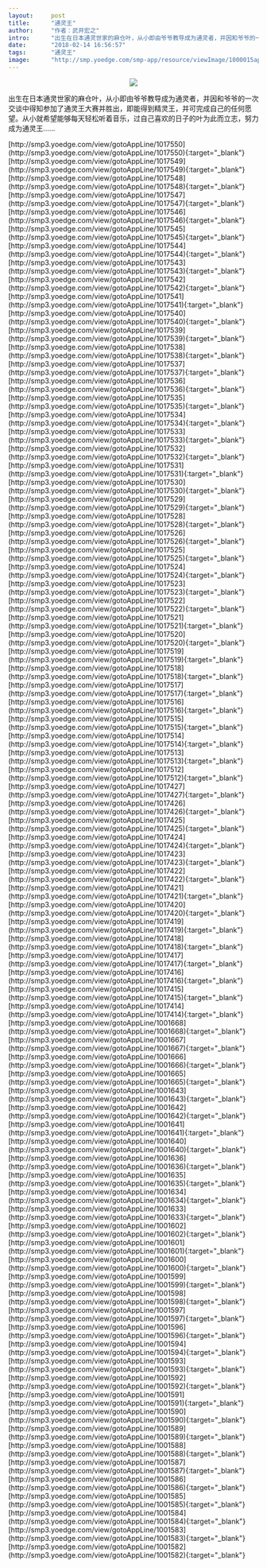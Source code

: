 ```yaml
---
layout:     post
title:      "通灵王"
author:     "作者：武井宏之"
intro:      "出生在日本通灵世家的麻仓叶，从小即由爷爷教导成为通灵者，并因和爷爷的一次交谈中得知参加了通灵王大赛并胜出，即能得到精灵王，并可完成自己的任何愿望。从小就希望能够每天轻松听着音乐，过自己喜欢的日子的叶为此而立志，努力成为通灵王……"
date:       "2018-02-14 16:56:57"
tags:       "通灵王"
image:      "http://smp.yoedge.com/smp-app/resource/viewImage/1000015appline.png"
---
```

<div style="text-align: center">
<p><img src="http://smp.yoedge.com/smp-app/resource/viewImage/1000015appline.png"/></p>
</div>
<p class="post-meta">
<span>出生在日本通灵世家的麻仓叶，从小即由爷爷教导成为通灵者，并因和爷爷的一次交谈中得知参加了通灵王大赛并胜出，即能得到精灵王，并可完成自己的任何愿望。从小就希望能够每天轻松听着音乐，过自己喜欢的日子的叶为此而立志，努力成为通灵王……</span>
</p>
[http://smp3.yoedge.com/view/gotoAppLine/1017550](http://smp3.yoedge.com/view/gotoAppLine/1017550){:target="_blank"}
[http://smp3.yoedge.com/view/gotoAppLine/1017549](http://smp3.yoedge.com/view/gotoAppLine/1017549){:target="_blank"}
[http://smp3.yoedge.com/view/gotoAppLine/1017548](http://smp3.yoedge.com/view/gotoAppLine/1017548){:target="_blank"}
[http://smp3.yoedge.com/view/gotoAppLine/1017547](http://smp3.yoedge.com/view/gotoAppLine/1017547){:target="_blank"}
[http://smp3.yoedge.com/view/gotoAppLine/1017546](http://smp3.yoedge.com/view/gotoAppLine/1017546){:target="_blank"}
[http://smp3.yoedge.com/view/gotoAppLine/1017545](http://smp3.yoedge.com/view/gotoAppLine/1017545){:target="_blank"}
[http://smp3.yoedge.com/view/gotoAppLine/1017544](http://smp3.yoedge.com/view/gotoAppLine/1017544){:target="_blank"}
[http://smp3.yoedge.com/view/gotoAppLine/1017543](http://smp3.yoedge.com/view/gotoAppLine/1017543){:target="_blank"}
[http://smp3.yoedge.com/view/gotoAppLine/1017542](http://smp3.yoedge.com/view/gotoAppLine/1017542){:target="_blank"}
[http://smp3.yoedge.com/view/gotoAppLine/1017541](http://smp3.yoedge.com/view/gotoAppLine/1017541){:target="_blank"}
[http://smp3.yoedge.com/view/gotoAppLine/1017540](http://smp3.yoedge.com/view/gotoAppLine/1017540){:target="_blank"}
[http://smp3.yoedge.com/view/gotoAppLine/1017539](http://smp3.yoedge.com/view/gotoAppLine/1017539){:target="_blank"}
[http://smp3.yoedge.com/view/gotoAppLine/1017538](http://smp3.yoedge.com/view/gotoAppLine/1017538){:target="_blank"}
[http://smp3.yoedge.com/view/gotoAppLine/1017537](http://smp3.yoedge.com/view/gotoAppLine/1017537){:target="_blank"}
[http://smp3.yoedge.com/view/gotoAppLine/1017536](http://smp3.yoedge.com/view/gotoAppLine/1017536){:target="_blank"}
[http://smp3.yoedge.com/view/gotoAppLine/1017535](http://smp3.yoedge.com/view/gotoAppLine/1017535){:target="_blank"}
[http://smp3.yoedge.com/view/gotoAppLine/1017534](http://smp3.yoedge.com/view/gotoAppLine/1017534){:target="_blank"}
[http://smp3.yoedge.com/view/gotoAppLine/1017533](http://smp3.yoedge.com/view/gotoAppLine/1017533){:target="_blank"}
[http://smp3.yoedge.com/view/gotoAppLine/1017532](http://smp3.yoedge.com/view/gotoAppLine/1017532){:target="_blank"}
[http://smp3.yoedge.com/view/gotoAppLine/1017531](http://smp3.yoedge.com/view/gotoAppLine/1017531){:target="_blank"}
[http://smp3.yoedge.com/view/gotoAppLine/1017530](http://smp3.yoedge.com/view/gotoAppLine/1017530){:target="_blank"}
[http://smp3.yoedge.com/view/gotoAppLine/1017529](http://smp3.yoedge.com/view/gotoAppLine/1017529){:target="_blank"}
[http://smp3.yoedge.com/view/gotoAppLine/1017528](http://smp3.yoedge.com/view/gotoAppLine/1017528){:target="_blank"}
[http://smp3.yoedge.com/view/gotoAppLine/1017526](http://smp3.yoedge.com/view/gotoAppLine/1017526){:target="_blank"}
[http://smp3.yoedge.com/view/gotoAppLine/1017525](http://smp3.yoedge.com/view/gotoAppLine/1017525){:target="_blank"}
[http://smp3.yoedge.com/view/gotoAppLine/1017524](http://smp3.yoedge.com/view/gotoAppLine/1017524){:target="_blank"}
[http://smp3.yoedge.com/view/gotoAppLine/1017523](http://smp3.yoedge.com/view/gotoAppLine/1017523){:target="_blank"}
[http://smp3.yoedge.com/view/gotoAppLine/1017522](http://smp3.yoedge.com/view/gotoAppLine/1017522){:target="_blank"}
[http://smp3.yoedge.com/view/gotoAppLine/1017521](http://smp3.yoedge.com/view/gotoAppLine/1017521){:target="_blank"}
[http://smp3.yoedge.com/view/gotoAppLine/1017520](http://smp3.yoedge.com/view/gotoAppLine/1017520){:target="_blank"}
[http://smp3.yoedge.com/view/gotoAppLine/1017519](http://smp3.yoedge.com/view/gotoAppLine/1017519){:target="_blank"}
[http://smp3.yoedge.com/view/gotoAppLine/1017518](http://smp3.yoedge.com/view/gotoAppLine/1017518){:target="_blank"}
[http://smp3.yoedge.com/view/gotoAppLine/1017517](http://smp3.yoedge.com/view/gotoAppLine/1017517){:target="_blank"}
[http://smp3.yoedge.com/view/gotoAppLine/1017516](http://smp3.yoedge.com/view/gotoAppLine/1017516){:target="_blank"}
[http://smp3.yoedge.com/view/gotoAppLine/1017515](http://smp3.yoedge.com/view/gotoAppLine/1017515){:target="_blank"}
[http://smp3.yoedge.com/view/gotoAppLine/1017514](http://smp3.yoedge.com/view/gotoAppLine/1017514){:target="_blank"}
[http://smp3.yoedge.com/view/gotoAppLine/1017513](http://smp3.yoedge.com/view/gotoAppLine/1017513){:target="_blank"}
[http://smp3.yoedge.com/view/gotoAppLine/1017512](http://smp3.yoedge.com/view/gotoAppLine/1017512){:target="_blank"}
[http://smp3.yoedge.com/view/gotoAppLine/1017427](http://smp3.yoedge.com/view/gotoAppLine/1017427){:target="_blank"}
[http://smp3.yoedge.com/view/gotoAppLine/1017426](http://smp3.yoedge.com/view/gotoAppLine/1017426){:target="_blank"}
[http://smp3.yoedge.com/view/gotoAppLine/1017425](http://smp3.yoedge.com/view/gotoAppLine/1017425){:target="_blank"}
[http://smp3.yoedge.com/view/gotoAppLine/1017424](http://smp3.yoedge.com/view/gotoAppLine/1017424){:target="_blank"}
[http://smp3.yoedge.com/view/gotoAppLine/1017423](http://smp3.yoedge.com/view/gotoAppLine/1017423){:target="_blank"}
[http://smp3.yoedge.com/view/gotoAppLine/1017422](http://smp3.yoedge.com/view/gotoAppLine/1017422){:target="_blank"}
[http://smp3.yoedge.com/view/gotoAppLine/1017421](http://smp3.yoedge.com/view/gotoAppLine/1017421){:target="_blank"}
[http://smp3.yoedge.com/view/gotoAppLine/1017420](http://smp3.yoedge.com/view/gotoAppLine/1017420){:target="_blank"}
[http://smp3.yoedge.com/view/gotoAppLine/1017419](http://smp3.yoedge.com/view/gotoAppLine/1017419){:target="_blank"}
[http://smp3.yoedge.com/view/gotoAppLine/1017418](http://smp3.yoedge.com/view/gotoAppLine/1017418){:target="_blank"}
[http://smp3.yoedge.com/view/gotoAppLine/1017417](http://smp3.yoedge.com/view/gotoAppLine/1017417){:target="_blank"}
[http://smp3.yoedge.com/view/gotoAppLine/1017416](http://smp3.yoedge.com/view/gotoAppLine/1017416){:target="_blank"}
[http://smp3.yoedge.com/view/gotoAppLine/1017415](http://smp3.yoedge.com/view/gotoAppLine/1017415){:target="_blank"}
[http://smp3.yoedge.com/view/gotoAppLine/1017414](http://smp3.yoedge.com/view/gotoAppLine/1017414){:target="_blank"}
[http://smp3.yoedge.com/view/gotoAppLine/1001668](http://smp3.yoedge.com/view/gotoAppLine/1001668){:target="_blank"}
[http://smp3.yoedge.com/view/gotoAppLine/1001667](http://smp3.yoedge.com/view/gotoAppLine/1001667){:target="_blank"}
[http://smp3.yoedge.com/view/gotoAppLine/1001666](http://smp3.yoedge.com/view/gotoAppLine/1001666){:target="_blank"}
[http://smp3.yoedge.com/view/gotoAppLine/1001665](http://smp3.yoedge.com/view/gotoAppLine/1001665){:target="_blank"}
[http://smp3.yoedge.com/view/gotoAppLine/1001643](http://smp3.yoedge.com/view/gotoAppLine/1001643){:target="_blank"}
[http://smp3.yoedge.com/view/gotoAppLine/1001642](http://smp3.yoedge.com/view/gotoAppLine/1001642){:target="_blank"}
[http://smp3.yoedge.com/view/gotoAppLine/1001641](http://smp3.yoedge.com/view/gotoAppLine/1001641){:target="_blank"}
[http://smp3.yoedge.com/view/gotoAppLine/1001640](http://smp3.yoedge.com/view/gotoAppLine/1001640){:target="_blank"}
[http://smp3.yoedge.com/view/gotoAppLine/1001636](http://smp3.yoedge.com/view/gotoAppLine/1001636){:target="_blank"}
[http://smp3.yoedge.com/view/gotoAppLine/1001635](http://smp3.yoedge.com/view/gotoAppLine/1001635){:target="_blank"}
[http://smp3.yoedge.com/view/gotoAppLine/1001634](http://smp3.yoedge.com/view/gotoAppLine/1001634){:target="_blank"}
[http://smp3.yoedge.com/view/gotoAppLine/1001633](http://smp3.yoedge.com/view/gotoAppLine/1001633){:target="_blank"}
[http://smp3.yoedge.com/view/gotoAppLine/1001602](http://smp3.yoedge.com/view/gotoAppLine/1001602){:target="_blank"}
[http://smp3.yoedge.com/view/gotoAppLine/1001601](http://smp3.yoedge.com/view/gotoAppLine/1001601){:target="_blank"}
[http://smp3.yoedge.com/view/gotoAppLine/1001600](http://smp3.yoedge.com/view/gotoAppLine/1001600){:target="_blank"}
[http://smp3.yoedge.com/view/gotoAppLine/1001599](http://smp3.yoedge.com/view/gotoAppLine/1001599){:target="_blank"}
[http://smp3.yoedge.com/view/gotoAppLine/1001598](http://smp3.yoedge.com/view/gotoAppLine/1001598){:target="_blank"}
[http://smp3.yoedge.com/view/gotoAppLine/1001597](http://smp3.yoedge.com/view/gotoAppLine/1001597){:target="_blank"}
[http://smp3.yoedge.com/view/gotoAppLine/1001596](http://smp3.yoedge.com/view/gotoAppLine/1001596){:target="_blank"}
[http://smp3.yoedge.com/view/gotoAppLine/1001594](http://smp3.yoedge.com/view/gotoAppLine/1001594){:target="_blank"}
[http://smp3.yoedge.com/view/gotoAppLine/1001593](http://smp3.yoedge.com/view/gotoAppLine/1001593){:target="_blank"}
[http://smp3.yoedge.com/view/gotoAppLine/1001592](http://smp3.yoedge.com/view/gotoAppLine/1001592){:target="_blank"}
[http://smp3.yoedge.com/view/gotoAppLine/1001591](http://smp3.yoedge.com/view/gotoAppLine/1001591){:target="_blank"}
[http://smp3.yoedge.com/view/gotoAppLine/1001590](http://smp3.yoedge.com/view/gotoAppLine/1001590){:target="_blank"}
[http://smp3.yoedge.com/view/gotoAppLine/1001589](http://smp3.yoedge.com/view/gotoAppLine/1001589){:target="_blank"}
[http://smp3.yoedge.com/view/gotoAppLine/1001588](http://smp3.yoedge.com/view/gotoAppLine/1001588){:target="_blank"}
[http://smp3.yoedge.com/view/gotoAppLine/1001587](http://smp3.yoedge.com/view/gotoAppLine/1001587){:target="_blank"}
[http://smp3.yoedge.com/view/gotoAppLine/1001586](http://smp3.yoedge.com/view/gotoAppLine/1001586){:target="_blank"}
[http://smp3.yoedge.com/view/gotoAppLine/1001585](http://smp3.yoedge.com/view/gotoAppLine/1001585){:target="_blank"}
[http://smp3.yoedge.com/view/gotoAppLine/1001584](http://smp3.yoedge.com/view/gotoAppLine/1001584){:target="_blank"}
[http://smp3.yoedge.com/view/gotoAppLine/1001583](http://smp3.yoedge.com/view/gotoAppLine/1001583){:target="_blank"}
[http://smp3.yoedge.com/view/gotoAppLine/1001582](http://smp3.yoedge.com/view/gotoAppLine/1001582){:target="_blank"}


